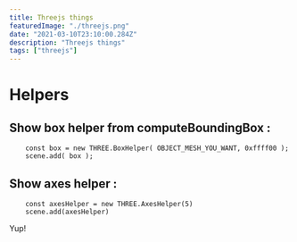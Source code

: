 ```yaml
---
title: Threejs things
featuredImage: "./threejs.png"
date: "2021-03-10T23:10:00.284Z"
description: "Threejs things"
tags: ["threejs"]
---
```


# Helpers

## Show box helper from computeBoundingBox :

```
    const box = new THREE.BoxHelper( OBJECT_MESH_YOU_WANT, 0xffff00 );
    scene.add( box );
```

## Show axes helper :

```
    const axesHelper = new THREE.AxesHelper(5)
    scene.add(axesHelper)
```

Yup!

